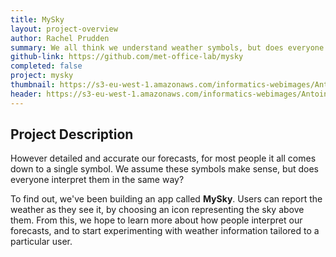 ```yaml
---
title: MySky
layout: project-overview
author: Rachel Prudden
summary: We all think we understand weather symbols, but does everyone agree?
github-link: https://github.com/met-office-lab/mysky
completed: false
project: mysky
thumbnail: https://s3-eu-west-1.amazonaws.com/informatics-webimages/Antoine%27s+image/my-sky-header.jpg
header: https://s3-eu-west-1.amazonaws.com/informatics-webimages/Antoine%27s+image/my-sky-header.jpg
---
```


## Project Description

However detailed and accurate our forecasts, for most people it all comes down to a single symbol. We assume these symbols make sense, but does everyone interpret them in the same way?

To find out, we've been building an app called __MySky__. Users can report the weather as they see it, by choosing an icon representing the sky above them. From this, we hope to learn more about how people interpret our forecasts, and to start experimenting with weather information tailored to a particular user.